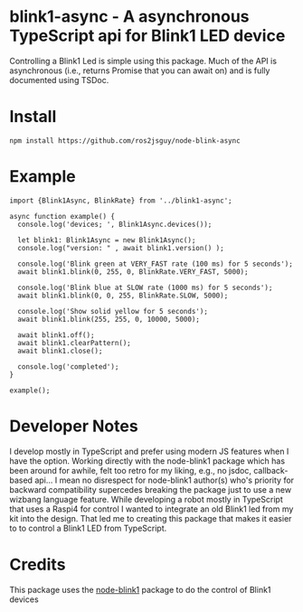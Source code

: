 # blink1-async - A asynchronous TypeScript api for Blink1 LED device
Controlling a Blink1 Led is simple using this package. Much of the API is asynchronous (i.e., returns Promise that you can await on) and is fully documented using TSDoc. 


# Install
```
npm install https://github.com/ros2jsguy/node-blink-async
```

# Example
```
import {Blink1Async, BlinkRate} from '../blink1-async';

async function example() {
  console.log('devices; ', Blink1Async.devices());

  let blink1: Blink1Async = new Blink1Async();
  console.log("version: " , await blink1.version() );

  console.log('Blink green at VERY_FAST rate (100 ms) for 5 seconds');
  await blink1.blink(0, 255, 0, BlinkRate.VERY_FAST, 5000);
  
  console.log('Blink blue at SLOW rate (1000 ms) for 5 seconds');
  await blink1.blink(0, 0, 255, BlinkRate.SLOW, 5000);

  console.log('Show solid yellow for 5 seconds');
  await blink1.blink(255, 255, 0, 10000, 5000);

  await blink1.off();
  await blink1.clearPattern();
  await blink1.close();

  console.log('completed');
}

example();
```

# Developer Notes
I develop mostly in TypeScript and prefer using modern JS features when I have the option. 
Working directly with the node-blink1 package which has been around for awhile, felt too
retro for my liking, e.g., no jsdoc, callback-based api... 
I mean no disrespect for node-blink1 author(s) who's priority 
for backward compatibility supercedes breaking the package just to use a new
wizbang language feature. While developing a robot mostly in TypeScript that
uses a Raspi4 for control I wanted to integrate an old Blink1 led from my kit
into the design. That led me to creating this package that makes it easier to 
to control a Blink1 LED from TypeScript.

# Credits
This package uses the [node-blink1](https://www.npmjs.com/package/node-blink1) package to do the control of Blink1 devices